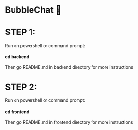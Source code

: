 # BubbleChat 💬

# STEP 1: 
Run on powershell or command prompt:
#### cd backend
Then go README.md in backend directory for more instructions

# STEP 2: 
Run on powershell or command prompt:
#### cd frontend
Then go README.md in frontend directory for more instructions
